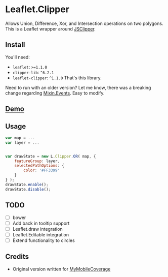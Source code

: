 # Leaflet.Clipper
Allows Union, Difference, Xor, and Intersection operations on two polygons. This is a Leaflet wrapper around [JSClipper](https://sourceforge.net/projects/jsclipper).

## Install
You'll need:
- `leaflet`: `>=1.1.0`
- `clipper-lib`: `^6.2.1`
- `leaflet-clipper`: `^1.1.0` That's this library.

Need to run with an older version? Let me know, there was a breaking change regarding [Mixin.Events](https://github.com/Leaflet/Leaflet/issues/2280). Easy to modify.

## [Demo](https://willfarrell.github.io/Leaflet.Clipper)
## Usage

```javascript
var map = ...
var layer = ...


var drawState = new L.Clipper.OR( map, {
    featureGroup: layer,
    selectedPathOptions: {
        color: '#FF3399'
    }
} );
drawState.enable();
drawState.disable();
```

## TODO
- [ ] bower
- [ ] Add back in tooltip support
- [ ] Leaflet.draw integration
- [ ] Leaflet.Editable integration
- [ ] Extend functionality to circles

## Credits
- Original version written for [MyMobileCoverage](http://www.mymobilecoverage.com/)

